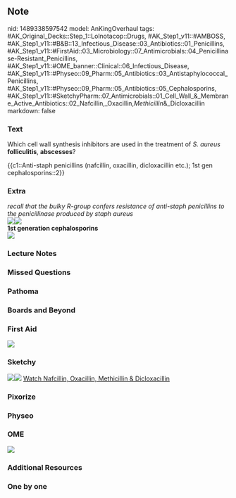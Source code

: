 ## Note
nid: 1489338597542
model: AnKingOverhaul
tags: #AK_Original_Decks::Step_1::Lolnotacop::Drugs, #AK_Step1_v11::#AMBOSS, #AK_Step1_v11::#B&B::13_Infectious_Disease::03_Antibiotics::01_Penicillins, #AK_Step1_v11::#FirstAid::03_Microbiology::07_Antimicrobials::04_Penicillinase-Resistant_Penicillins, #AK_Step1_v11::#OME_banner::Clinical::06_Infectious_Disease, #AK_Step1_v11::#Physeo::09_Pharm::05_Antibiotics::03_Antistaphylococcal_Penicillins, #AK_Step1_v11::#Physeo::09_Pharm::05_Antibiotics::05_Cephalosporins, #AK_Step1_v11::#SketchyPharm::07_Antimicrobials::01_Cell_Wall_&_Membrane_Active_Antibiotics::02_Nafcillin,_Oxacillin,_Methicillin_&_Dicloxacillin
markdown: false

### Text
Which cell wall synthesis inhibitors are used in the treatment of
<i>S. aureus</i> <b>folliculitis</b>, <b>abscesses</b>?
<div>
  {{c1::Anti-staph penicillins (nafcillin, oxacillin, dicloxacillin
  etc.); 1st gen cephalosporins::2}}
</div>

### Extra
<div>
  <div>
    <i>recall that the bulky R-group confers resistance of
    anti-staph penicillins to the penicillinase produced by staph
    aureus</i>
  </div>
</div><img src="paste-65764539236674.jpg"><img src=
"paste-89893665505607.jpg">
<div>
  <b>1st generation cephalosporins</b>
</div>
<div><img src=
"Screen%20Shot%202017-03-22%20at%209.34.05%20AM.png"></div>

### Lecture Notes


### Missed Questions


### Pathoma


### Boards and Beyond


### First Aid
<img src="paste-156182190751747.jpg">

### Sketchy
<img src="paste-174641960189953.jpg"><img src=
"paste-21946abe15b423ddc362f324dcfbe410a35344f4.png"> <a href=
"https://dashboard.sketchy.com/study/medical/courses/medical-pharmacology/units/medical-pharmacology-antimicrobials/videos/medical-pharmacology-antimicrobials-cell-wall-and-membrane-active-antibiotics-nafcillin-oxacillin-methicillin-and-dicloxacillin?utm_source=anki&utm_medium=partnership&utm_campaign=february_update&utm_content=medical">
Watch Nafcillin, Oxacillin, Methicillin & Dicloxacillin</a>

### Pixorize


### Physeo


### OME
<div class="ome-widget">
  <a href=
  "https://onlinemeded.org/spa/infectious-disease?ref=anki"><img src="_OME_AnkiFlashcards_Topic_6.png"></a>
</div>

### Additional Resources


### One by one

